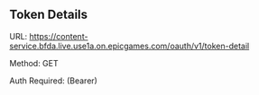 ## Token Details

URL: https://content-service.bfda.live.use1a.on.epicgames.com/oauth/v1/token-detail

Method: GET

Auth Required: (Bearer)
